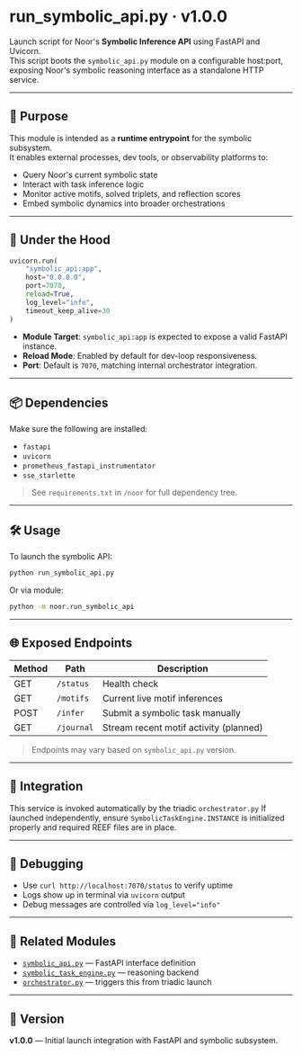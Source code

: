 # run_symbolic_api.py · v1.0.0

Launch script for Noor's **Symbolic Inference API** using FastAPI and Uvicorn.  
This script boots the `symbolic_api.py` module on a configurable host:port, exposing Noor's symbolic reasoning interface as a standalone HTTP service.

---

## 🚀 Purpose

This module is intended as a **runtime entrypoint** for the symbolic subsystem.  
It enables external processes, dev tools, or observability platforms to:

- Query Noor's current symbolic state
- Interact with task inference logic
- Monitor active motifs, solved triplets, and reflection scores
- Embed symbolic dynamics into broader orchestrations

---

## 🧠 Under the Hood

```py
uvicorn.run(
    "symbolic_api:app",
    host="0.0.0.0",
    port=7070,
    reload=True,
    log_level="info",
    timeout_keep_alive=30
)
````

* **Module Target**: `symbolic_api:app` is expected to expose a valid FastAPI instance.
* **Reload Mode**: Enabled by default for dev-loop responsiveness.
* **Port**: Default is `7070`, matching internal orchestrator integration.

---

## 📦 Dependencies

Make sure the following are installed:

* `fastapi`
* `uvicorn`
* `prometheus_fastapi_instrumentator`
* `sse_starlette`

> See `requirements.txt` in `/noor` for full dependency tree.

---

## 🛠 Usage

To launch the symbolic API:

```bash
python run_symbolic_api.py
```

Or via module:

```bash
python -m noor.run_symbolic_api
```

---

## 🌐 Exposed Endpoints

| Method | Path       | Description                            |
| ------ | ---------- | -------------------------------------- |
| GET    | `/status`  | Health check                           |
| GET    | `/motifs`  | Current live motif inferences          |
| POST   | `/infer`   | Submit a symbolic task manually        |
| GET    | `/journal` | Stream recent motif activity (planned) |

> Endpoints may vary based on `symbolic_api.py` version.

---

## 🔄 Integration

This service is invoked automatically by the triadic `orchestrator.py`
If launched independently, ensure `SymbolicTaskEngine.INSTANCE` is initialized properly and required REEF files are in place.

---

## 🧪 Debugging

* Use `curl http://localhost:7070/status` to verify uptime
* Logs show up in terminal via `uvicorn` output
* Debug messages are controlled via `log_level="info"`

---

## 🧩 Related Modules

* [`symbolic_api.py`](./symbolic_api.py) — FastAPI interface definition
* [`symbolic_task_engine.py`](./symbolic_task_engine.py) — reasoning backend
* [`orchestrator.py`](./orchestrator.py) — triggers this from triadic launch

---

## 🧭 Version

**v1.0.0** — Initial launch integration with FastAPI and symbolic subsystem.
